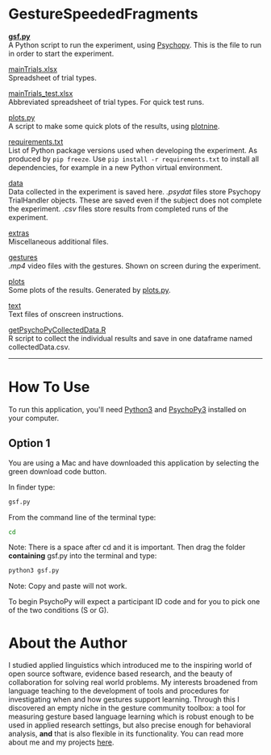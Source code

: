 # GestureSpeededFragments

[**gsf.py**](gsf.py)  
A Python script to run the experiment, using [Psychopy](https://www.psychopy.org/). This is the file to run in order to start the experiment.

[mainTrials.xlsx](mainTrials.xlsx)  
Spreadsheet of trial types.

[mainTrials_test.xlsx](mainTrials_test.xlsx)  
Abbreviated spreadsheet of trial types. For quick test runs.

[plots.py](plots.py)  
A script to make some quick plots of the results, using [plotnine](https://plotnine.readthedocs.io/en/stable/).

[requirements.txt](requirements.txt)  
List of Python package versions used when developing the experiment. As produced by `pip freeze`. Use `pip install -r requirements.txt` to install all dependencies, for example in a new Python virtual environment.

[data](data)  
Data collected in the experiment is saved here. *.psydat* files store Psychopy TrialHandler objects. These are saved even if the subject does not complete the experiment. *.csv* files store results from completed runs of the experiment.

[extras](extras)  
Miscellaneous additional files.

[gestures](gestures)  
*.mp4* video files with the gestures. Shown on screen during the experiment.

[plots](plots)  
Some plots of the results. Generated by [plots.py](plots.py).

[text](text)  
Text files of onscreen instructions.

[getPsychoPyCollectedData.R](getPsychoPyCollectedData.R)  
R script to collect the individual results and save in one dataframe named collectedData.csv.

---
# How To Use

To run this application, you'll need [Python3](https://www.python.org/downloads/) and [PsychoPy3](https://www.psychopy.org/) installed on your computer.

## Option 1
You are using a Mac and have downloaded this application by selecting the green download code button.

In finder type:
```bash
gsf.py
```
From the command line of the terminal type:
```bash
cd 
```
Note: There is a space after cd and it is important.
Then drag the folder **containing** gsf.py into the terminal and type: 
```bash
python3 gsf.py
```
Note: Copy and paste will not work.

To begin PsychoPy will expect a participant ID code and for you to pick one of the two conditions (S or G). 

# About the Author

I studied applied linguistics which introduced me to the inspiring world of open source software, evidence based research, and the beauty of collaboration for solving real world problems. My interests broadened from language teaching to the development of tools and procedures for investigating when and how gestures support learning. Through this I discovered an empty niche in the gesture community toolbox: a tool for measuring gesture based language learning which is robust enough to be used in applied research settings, but also precise enough for behavioral analysis, **and** that is also flexible in its functionality. You can read more about me and my projects [here](https://orcid.org/0000-0002-3696-7999).
